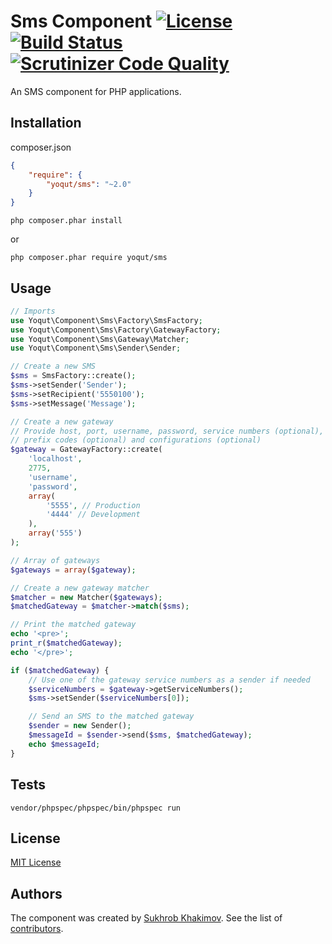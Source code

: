 # Sms Component [![License](https://poser.pugx.org/yoqut/sms/license.svg)](https://packagist.org/packages/yoqut/sms) [![Build Status](https://travis-ci.org/Yoqut/Sms.svg?branch=master)](https://travis-ci.org/Yoqut/Sms) [![Scrutinizer Code Quality](https://scrutinizer-ci.com/g/Yoqut/Sms/badges/quality-score.png?b=master)](https://scrutinizer-ci.com/g/Yoqut/Sms/?branch=master)

An SMS component for PHP applications.

## Installation
composer.json
```json
{
    "require": {
        "yoqut/sms": "~2.0"
    }
}
```

```shell
php composer.phar install
```

or

```shell
php composer.phar require yoqut/sms
```

## Usage
```php
// Imports
use Yoqut\Component\Sms\Factory\SmsFactory;
use Yoqut\Component\Sms\Factory\GatewayFactory;
use Yoqut\Component\Sms\Gateway\Matcher;
use Yoqut\Component\Sms\Sender\Sender;

// Create a new SMS
$sms = SmsFactory::create();
$sms->setSender('Sender');
$sms->setRecipient('5550100');
$sms->setMessage('Message');

// Create a new gateway
// Provide host, port, username, password, service numbers (optional),
// prefix codes (optional) and configurations (optional)
$gateway = GatewayFactory::create(
    'localhost',
    2775,
    'username',
    'password',
    array(
        '5555', // Production
        '4444' // Development
    ),
    array('555')
);

// Array of gateways
$gateways = array($gateway);

// Create a new gateway matcher
$matcher = new Matcher($gateways);
$matchedGateway = $matcher->match($sms);

// Print the matched gateway
echo '<pre>';
print_r($matchedGateway);
echo '</pre>';

if ($matchedGateway) {
    // Use one of the gateway service numbers as a sender if needed
    $serviceNumbers = $gateway->getServiceNumbers();
    $sms->setSender($serviceNumbers[0]);

    // Send an SMS to the matched gateway
    $sender = new Sender();
    $messageId = $sender->send($sms, $matchedGateway);
    echo $messageId;
}
```

## Tests
```shell
vendor/phpspec/phpspec/bin/phpspec run
```

## License
[MIT License](https://github.com/Yoqut/Sms/blob/master/LICENSE "MIT License")

## Authors
The component was created by [Sukhrob Khakimov](https://github.com/Sukhrob "Sukhrob Khakimov"). See the list of [contributors](https://github.com/Yoqut/Sms/graphs/contributors "contributors").
